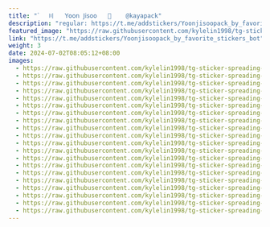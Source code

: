 ```yaml
---
title: "۫   〣   𝖸𝗈𝗈𝗇 𝖩𝗂𝗌𝗈𝗈   🍾    @kayapack"
description: "regular: https://t.me/addstickers/Yoonjisoopack_by_favorite_stickers_bot"
featured_image: "https://raw.githubusercontent.com/kylelin1998/tg-sticker-spreading-worldwide-images/main/img/10c5805e-83ba-471f-a62c-d1a2b0bb87c3.jpg"
link: "https://t.me/addstickers/Yoonjisoopack_by_favorite_stickers_bot"
weight: 3
date: 2024-07-02T08:05:12+08:00
images:
  - https://raw.githubusercontent.com/kylelin1998/tg-sticker-spreading-worldwide-images/main/img/10c5805e-83ba-471f-a62c-d1a2b0bb87c3.jpg
  - https://raw.githubusercontent.com/kylelin1998/tg-sticker-spreading-worldwide-images/main/img/923fec7f-1513-4a60-9faf-10ca8f4c68fd.jpg
  - https://raw.githubusercontent.com/kylelin1998/tg-sticker-spreading-worldwide-images/main/img/fec812b7-1f5f-4d0d-a401-d67ff3e07b8b.jpg
  - https://raw.githubusercontent.com/kylelin1998/tg-sticker-spreading-worldwide-images/main/img/8074e6c9-9228-467b-8457-6113cf0cfda2.jpg
  - https://raw.githubusercontent.com/kylelin1998/tg-sticker-spreading-worldwide-images/main/img/82633e97-f71d-4c38-87f5-8981b29234b6.jpg
  - https://raw.githubusercontent.com/kylelin1998/tg-sticker-spreading-worldwide-images/main/img/3f52b0db-d509-4e0b-a1ea-fcdf8e501c6c.jpg
  - https://raw.githubusercontent.com/kylelin1998/tg-sticker-spreading-worldwide-images/main/img/e3d4b284-98d8-41ab-a40d-0f81a9422cf5.jpg
  - https://raw.githubusercontent.com/kylelin1998/tg-sticker-spreading-worldwide-images/main/img/92bb1681-fea2-4751-8a76-0a1a7dac9313.jpg
  - https://raw.githubusercontent.com/kylelin1998/tg-sticker-spreading-worldwide-images/main/img/e8d01514-d22e-4052-8dad-b2f13ae9a6c5.jpg
  - https://raw.githubusercontent.com/kylelin1998/tg-sticker-spreading-worldwide-images/main/img/10c5b6fb-39a8-4b98-92f6-6fc9df200b36.jpg
  - https://raw.githubusercontent.com/kylelin1998/tg-sticker-spreading-worldwide-images/main/img/4bb35931-7ac4-47e7-9e04-698255afed99.jpg
  - https://raw.githubusercontent.com/kylelin1998/tg-sticker-spreading-worldwide-images/main/img/cbbdef59-fbc1-44ba-8808-e731a5a2d626.jpg
  - https://raw.githubusercontent.com/kylelin1998/tg-sticker-spreading-worldwide-images/main/img/1366fa0b-3193-4eb5-bb87-8679eb92f4e7.jpg
  - https://raw.githubusercontent.com/kylelin1998/tg-sticker-spreading-worldwide-images/main/img/bf96edd2-5254-4004-b7a8-5eb15be98ca9.jpg
  - https://raw.githubusercontent.com/kylelin1998/tg-sticker-spreading-worldwide-images/main/img/f403116d-b8a3-4d6f-8ed9-262c2329a333.jpg
  - https://raw.githubusercontent.com/kylelin1998/tg-sticker-spreading-worldwide-images/main/img/bcdeed10-bff2-49f1-92ac-2393047c17b0.jpg
  - https://raw.githubusercontent.com/kylelin1998/tg-sticker-spreading-worldwide-images/main/img/2bbc88ae-aacb-4f89-86d7-4e1911c1ae15.jpg
  - https://raw.githubusercontent.com/kylelin1998/tg-sticker-spreading-worldwide-images/main/img/4c5b73a7-3e97-4ae8-942f-c57df95c268c.jpg
  - https://raw.githubusercontent.com/kylelin1998/tg-sticker-spreading-worldwide-images/main/img/2a9f0383-1881-4baa-8030-ae7d4831eb98.jpg
  - https://raw.githubusercontent.com/kylelin1998/tg-sticker-spreading-worldwide-images/main/img/55d388e4-f857-4034-9054-3618a744bb91.jpg
---
```

